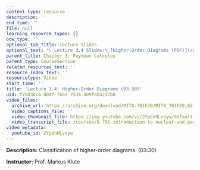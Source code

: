 ```yaml
---
content_type: resource
description: ''
end_time: ''
file: null
learning_resource_types: []
ocw_type: ''
optional_tab_title: Lecture Slides
optional_text: "\_Lecture 3.4 Slides:\_[Higher-Order Diagrams (PDF)](/courses/8-701-introduction-to-nuclear-and-particle-physics-fall-2020/resources/mit8_701f20_lec3-4)"
parent_title: Chapter 3. Feynman Calculus
parent_type: CourseSection
related_resources_text: ''
resource_index_text: ''
resourcetype: Video
start_time: ''
title: 'Lecture 3.4: Higher-Order Diagrams (03:30)'
uid: f7bd3bc4-d04f-76aa-7534-a09fab4237b0
video_files:
  archive_url: https://archive.org/download/MIT8.701F20/MIT8_701F20_03-04_HigherOrder_300k.mp4
  video_captions_file: ''
  video_thumbnail_file: https://img.youtube.com/vi/2YpdnHLvsyw/default.jpg
  video_transcript_file: /courses/8-701-introduction-to-nuclear-and-particle-physics-fall-2020/08302a53a1745c54466b9d529dd2bfb3_2YpdnHLvsyw.pdf
video_metadata:
  youtube_id: 2YpdnHLvsyw
---
```


**Description:** Classification of higher-order diagrams. (03:30)

**Instructor:** Prof. Markus Klute



